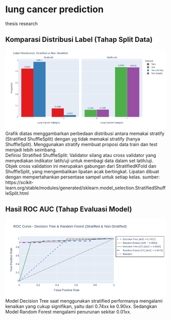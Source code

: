 # lung cancer prediction
thesis research

## Komparasi Distribusi Label (Tahap Split Data)
<img src="https://github.com/yashlan/lung-cancer-prediction/blob/main/ss/st_comparasion.png" width="600" />
Grafik diatas menggambarkan perbedaan distribusi antara memakai stratify (Stratified ShuffleSplit) dengan yg tidak memakai stratify (hanya ShuffleSplit). Menggunakan stratify membuat proposi data train dan test menjadi lebih seimbang.<br>
Definisi Stratified ShuffleSplit: Validator silang atau cross validator yang menyediakan indikator latih/uji untuk membagi data dalam set latih/uji. Objek cross validation ini merupakan gabungan dari StratifiedKFold dan ShuffleSplit, yang mengembalikan lipatan acak bertingkat. Lipatan dibuat dengan mempertahankan persentase sampel untuk setiap kelas. sumber: https://scikit-learn.org/stable/modules/generated/sklearn.model_selection.StratifiedShuffleSplit.html


## Hasil ROC AUC (Tahap Evaluasi Model)
<img src="https://github.com/yashlan/lung-cancer-prediction/blob/main/ss/roc_auc.png" width="600" />
Model Decision Tree saat menggunakan stratified performanya mengalami kenaikan yang cukup signifikan, yaitu dari 0.74xx ke 0.90xx. Sedangkan Model Random Forest mengalami penurunan sekitar 0.01xx.
